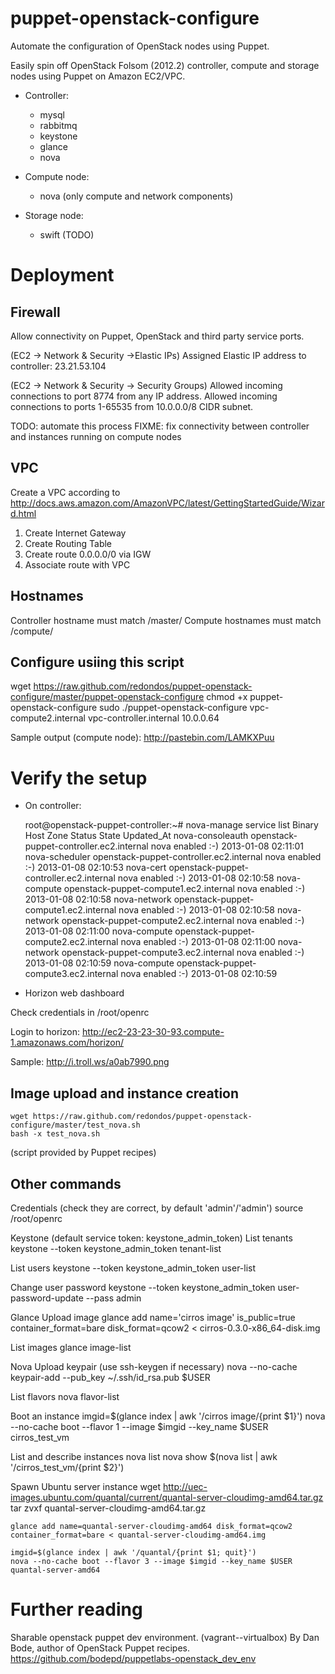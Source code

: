 puppet-openstack-configure
==========================

Automate the configuration of OpenStack nodes using Puppet.

Easily spin off OpenStack Folsom (2012.2) controller, compute and storage nodes using Puppet on Amazon EC2/VPC.

* Controller:
    * mysql
    * rabbitmq
    * keystone
    * glance
    * nova

* Compute node:
    * nova (only compute and network components)

* Storage node:
    * swift (TODO)

Deployment
==========

Firewall
--------
Allow connectivity on Puppet, OpenStack and third party service ports.

(EC2 -> Network & Security ->Elastic IPs)
Assigned Elastic IP address to controller: 23.21.53.104

(EC2 -> Network & Security -> Security Groups)
Allowed incoming connections to port 8774 from any IP address.
Allowed incoming connections to ports 1-65535 from 10.0.0.0/8 CIDR subnet.

TODO: automate this process
FIXME: fix connectivity between controller and instances running on compute nodes

VPC
---
Create a VPC according to http://docs.aws.amazon.com/AmazonVPC/latest/GettingStartedGuide/Wizard.html
1. Create Internet Gateway
2. Create Routing Table
3. Create route 0.0.0.0/0 via IGW
4. Associate route with VPC

Hostnames
---------
Controller hostname must match /master/
Compute hostnames must match /compute/

Configure usiing this  script
-----------------------------

wget https://raw.github.com/redondos/puppet-openstack-configure/master/puppet-openstack-configure
chmod +x puppet-openstack-configure
sudo ./puppet-openstack-configure vpc-compute2.internal vpc-controller.internal 10.0.0.64

Sample output (compute node): http://pastebin.com/LAMKXPuu

Verify the setup
================

* On controller:

    root@openstack-puppet-controller:~# nova-manage service list
    Binary           Host                                 Zone             Status     State Updated_At
    nova-consoleauth openstack-puppet-controller.ec2.internal nova             enabled    :-)   2013-01-08 02:11:01
    nova-scheduler   openstack-puppet-controller.ec2.internal nova             enabled    :-)   2013-01-08 02:10:53
    nova-cert        openstack-puppet-controller.ec2.internal nova             enabled    :-)   2013-01-08 02:10:58
    nova-compute     openstack-puppet-compute1.ec2.internal nova             enabled    :-)   2013-01-08 02:10:58
    nova-network     openstack-puppet-compute1.ec2.internal nova             enabled    :-)   2013-01-08 02:10:58
    nova-network     openstack-puppet-compute2.ec2.internal nova             enabled    :-)   2013-01-08 02:11:00
    nova-compute     openstack-puppet-compute2.ec2.internal nova             enabled    :-)   2013-01-08 02:11:00
    nova-network     openstack-puppet-compute3.ec2.internal nova             enabled    :-)   2013-01-08 02:10:59
    nova-compute     openstack-puppet-compute3.ec2.internal nova             enabled    :-)   2013-01-08 02:10:59
    

* Horizon web dashboard

Check credentials in /root/openrc

Login to horizon: http://ec2-23-23-30-93.compute-1.amazonaws.com/horizon/

Sample: http://i.troll.ws/a0ab7990.png

Image upload and instance creation
----------------------------------

    wget https://raw.github.com/redondos/puppet-openstack-configure/master/test_nova.sh
    bash -x test_nova.sh

(script provided by Puppet recipes)

Other commands
--------------

Credentials (check they are correct, by default 'admin'/'admin')
    source /root/openrc

Keystone (default service token: keystone_admin_token)
List tenants
    keystone --token keystone_admin_token tenant-list

List users
    keystone --token keystone_admin_token user-list

Change user password
    keystone --token keystone_admin_token user-password-update --pass admin <user id>

Glance
Upload image
    glance add name='cirros image' is_public=true container_format=bare disk_format=qcow2 < cirros-0.3.0-x86_64-disk.img

List images
    glance image-list

Nova
Upload keypair (use ssh-keygen if necessary)
    nova --no-cache keypair-add --pub_key ~/.ssh/id_rsa.pub $USER

List flavors
    nova flavor-list

Boot an instance
    imgid=$(glance index | awk '/cirros image/{print $1}')
    nova --no-cache boot --flavor 1 --image $imgid --key_name $USER cirros_test_vm

List and describe instances
    nova list
    nova show $(nova list | awk '/cirros_test_vm/{print $2}')

Spawn Ubuntu server instance
    wget http://uec-images.ubuntu.com/quantal/current/quantal-server-cloudimg-amd64.tar.gz
    tar zvxf quantal-server-cloudimg-amd64.tar.gz

    glance add name=quantal-server-cloudimg-amd64 disk_format=qcow2 container_format=bare < quantal-server-cloudimg-amd64.img
    
    imgid=$(glance index | awk '/quantal/{print $1; quit}')
    nova --no-cache boot --flavor 3 --image $imgid --key_name $USER quantal-server-amd64

Further reading
===============

Sharable openstack puppet dev environment. (vagrant--virtualbox) By Dan Bode, author of OpenStack Puppet recipes.
https://github.com/bodepd/puppetlabs-openstack_dev_env

